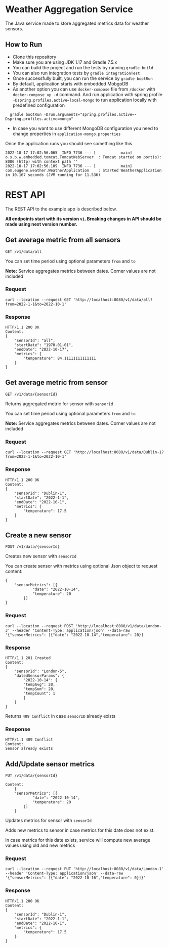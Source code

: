 # Weather Aggregation Service

The Java service made to store aggregated metrics data for weather sensors.

## How to Run

* Clone this repository
* Make sure you are using JDK 1.17 and Gradle 7.5.x
* You can build the project and run the tests by running ```gradle build```
* You can also run integration tests by  ```gradle integrationTest```
* Once successfully built, you can run the service by ```gradle bootRun```
* By default, application starts with embedded MobgoDB
* As another option you can use ```docker-compose``` file from ```/docker``` with ```docker-compose up -d``` command.
  And run application with spring profile``` -Dspring.profiles.active=local-mongo``` to run application locally with
  predefined configuration


```
  gradle bootRun -Drun.arguments="spring.profiles.active=-Dspring.profiles.active=mongo"
```
* In case you want to use different MongoDB configuration you need to change properties in ```application-mongo.properties```

Once the application runs you should see something like this

```
2022-10-17 17:02:56.065  INFO 7736 --- [           main] o.s.b.w.embedded.tomcat.TomcatWebServer  : Tomcat started on port(s): 8080 (http) with context path ''
2022-10-17 17:02:56.109  INFO 7736 --- [           main] com.eugene.weather.WeatherApplication    : Started WeatherApplication in 10.167 seconds (JVM running for 11.536)
```

# REST API

The REST API to the example app is described below.

**All endpoints start with its version `v1`. Breaking changes in API should be made using next version number.**

## Get average metric from all sensors

`GET /v1/data/all`

You can set time period using optional parameters `from` and `to`

**Note:** Service aggregates metrics between dates. Corner values are not included

### Request

    curl --location --request GET 'http://localhost:8080/v1/data/all?from=2022-1-1&to=2022-10-1'

### Response

    HTTP/1.1 200 OK
    Content:
    {
        "sensorId": "all",
        "startDate": "1970-01-01",
        "endDate": "2022-10-17",
        "metrics": {
            "temperature": 84.11111111111111
        }
    }

## Get average metric from sensor

`GET /v1/data/{sensorId}`

Returns aggregated metric for sensor with `sensorId`

You can set time period using optional parameters `from` and `to`

**Note:** Service aggregates metrics between dates. Corner values are not included

### Request

    curl --location --request GET 'http://localhost:8080/v1/data/Dublin-1?from=2022-1-1&to=2022-10-1'

### Response

    HTTP/1.1 200 OK
    Content:
    {
        "sensorId": "Dublin-1",
        "startDate": "2022-1-1",
        "endDate": "2022-10-1",
        "metrics": {
            "temperature": 17.5
        }
    }

## Create a new sensor

`POST /v1/data/{sensorId}`

Creates new sensor with `sensorId`

You can create sensor with metrics using optional Json object to request content:

    {
        "sensorMetrics": [{
                "date": "2022-10-14",
                "temperature": 20
            }]
    }

### Request

    curl --location --request POST 'http://localhost:8080/v1/data/London-3' --header 'Content-Type: application/json' --data-raw '{"sensorMetrics": [{"date": "2022-10-14","temperature": 20}]

### Response

    HTTP/1.1 201 Created
    Content:
    {
        "sensorId": "London-5",
        "datedSensorParams": {
            "2022-10-14": {
            "tempAvg": 20,
            "tempSum": 20,
            "tempCount": 1
            }
        }
    }

Returns `409 Conflict` in case `sensorID` already exists

### Response

    HTTP/1.1 409 Conflict
    Content:
    Sensor already exists

## Add/Update sensor metrics

`PUT /v1/data/{sensorId}`

    Content:
        {
        "sensorMetrics": [{
                "date": "2022-10-14",
                "temperature": 20
            }]
        }   

Updates metrics for sensor with `sensorId`

Adds new metrics to sensor in case metrics for this date does not exist.

In case metrics for this date exists, service will compute new average values using old and new metrics

### Request

    curl --location --request PUT 'http://localhost:8080/v1/data/London-1' --header 'Content-Type: application/json' --data-raw '{"sensorMetrics": [{"date": "2022-10-16","temperature": 0}]}'

### Response

    HTTP/1.1 200 OK
    Content:
    {
        "sensorId": "Dublin-1",
        "startDate": "2022-1-1",
        "endDate": "2022-10-1",
        "metrics": {
            "temperature": 17.5
        }
    }
